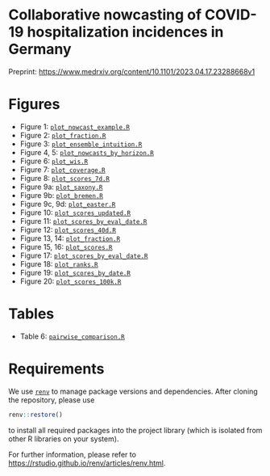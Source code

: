# Collaborative nowcasting of COVID-19 hospitalization incidences in Germany

Preprint: https://www.medrxiv.org/content/10.1101/2023.04.17.23288668v1

# Figures
- Figure 1: [`plot_nowcast_example.R`](https://github.com/dwolffram/hospitalization-nowcast-hub-evaluation-new/blob/master/code/visualization/plot_nowcast_example.R)
- Figure 2: [`plot_fraction.R`](https://github.com/dwolffram/hospitalization-nowcast-hub-evaluation-new/blob/master/code/visualization/plot_fraction.R)
- Figure 3: [`plot_ensemble_intuition.R`](https://github.com/dwolffram/hospitalization-nowcast-hub-evaluation-new/blob/master/code/visualization/plot_ensemble_intuition.R)
- Figure 4, 5: [`plot_nowcasts_by_horizon.R`](https://github.com/dwolffram/hospitalization-nowcast-hub-evaluation-new/blob/master/code/visualization/plot_nowcasts_by_horizon.R)
- Figure 6: [`plot_wis.R`](https://github.com/dwolffram/hospitalization-nowcast-hub-evaluation-new/blob/master/code/visualization/plot_wis.R)
- Figure 7: [`plot_coverage.R`](https://github.com/dwolffram/hospitalization-nowcast-hub-evaluation-new/blob/master/code/visualization/plot_coverage.R)
- Figure 8: [`plot_scores_7d.R`](https://github.com/dwolffram/hospitalization-nowcast-hub-evaluation-new/blob/master/code/visualization/plot_scores_7d.R)
- Figure 9a: [`plot_saxony.R`](https://github.com/dwolffram/hospitalization-nowcast-hub-evaluation-new/blob/master/code/visualization/plot_saxony.R)
- Figure 9b: [`plot_bremen.R`](https://github.com/dwolffram/hospitalization-nowcast-hub-evaluation-new/blob/master/code/visualization/plot_bremen.R)
- Figure 9c, 9d: [`plot_easter.R`](https://github.com/dwolffram/hospitalization-nowcast-hub-evaluation-new/blob/master/code/visualization/plot_easter.R)
- Figure 10: [`plot_scores_updated.R`](https://github.com/dwolffram/hospitalization-nowcast-hub-evaluation-new/blob/master/code/visualization/plot_scores_updated.R)
- Figure 11: [`plot_scores_by_eval_date.R`](https://github.com/dwolffram/hospitalization-nowcast-hub-evaluation-new/blob/master/code/visualization/plot_scores_by_eval_date.R)
- Figure 12: [`plot_scores_40d.R`](https://github.com/dwolffram/hospitalization-nowcast-hub-evaluation-new/blob/master/code/visualization/plot_scores_40d.R)
- Figure 13, 14: [`plot_fraction.R`](https://github.com/dwolffram/hospitalization-nowcast-hub-evaluation-new/blob/master/code/visualization/plot_fraction.R)
- Figure 15, 16: [`plot_scores.R`](https://github.com/dwolffram/hospitalization-nowcast-hub-evaluation-new/blob/master/code/visualization/plot_scores.R)
- Figure 17: [`plot_scores_by_eval_date.R`](https://github.com/dwolffram/hospitalization-nowcast-hub-evaluation-new/blob/master/code/visualization/plot_scores_by_eval_date.R)
- Figure 18: [`plot_ranks.R`](https://github.com/dwolffram/hospitalization-nowcast-hub-evaluation-new/blob/master/code/visualization/plot_ranks.R)
- Figure 19: [`plot_scores_by_date.R`](https://github.com/dwolffram/hospitalization-nowcast-hub-evaluation-new/blob/master/code/visualization/plot_scores_by_date.R)
- Figure 20: [`plot_scores_100k.R`](https://github.com/dwolffram/hospitalization-nowcast-hub-evaluation-new/blob/master/code/visualization/plot_scores_100k.R)

# Tables
- Table 6:  [`pairwise_comparison.R`](https://github.com/dwolffram/hospitalization-nowcast-hub-evaluation-new/blob/master/data/pairwise_comparison/pairwise_comparison.R)

# Requirements
We use [`renv`](https://rstudio.github.io/renv/index.html) to manage package versions and dependencies. After cloning the repository, please use 
``` r
renv::restore()
``` 
to install all required packages into the project library (which is isolated from other R libraries on your system). 

For further information, please refer to https://rstudio.github.io/renv/articles/renv.html.
